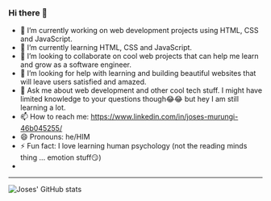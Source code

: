 ### Hi there 👋

<!--
**xMurungi/xMurungi** is a ✨ _special_ ✨ repository because its `README.md` (this file) appears on your GitHub profile.

Here are some ideas to get you started:


-->

- 🔭 I’m currently working on web development projects using HTML, CSS and JavaScript.
- 🌱 I’m currently learning HTML, CSS and JavaScript.
- 👯 I’m looking to collaborate on cool web projects that can help me learn and grow as a software engineer.
- 🤔 I’m looking for help with learning and building beautiful websites that will leave users satisfied and amazed.
- 💬 Ask me about web development and other cool tech stuff. I might have limited knowledge to your questions though😂😂 but hey I am still learning a lot.
- 📫 How to reach me: https://www.linkedin.com/in/joses-murungi-46b045255/
- 😄 Pronouns: he/HIM
- ⚡ Fun fact: I love learning human psychology (not the reading minds thing ... emotion stuff😏)
- 
<hr>

![Joses' GitHub stats](https://github-readme-stats.vercel.app/api?username=xMurungi&show_icons=true&theme=radical)
